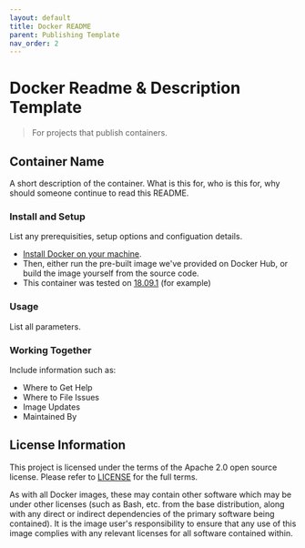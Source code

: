 ```yaml
---
layout: default
title: Docker README
parent: Publishing Template
nav_order: 2
---
```


# Docker Readme & Description Template
> For projects that publish containers.

## Container Name
A short description of the container. What is this for, who is this for, why should someone continue to read this README.

### Install and Setup
List any prerequisities, setup options and configuation details. 

* [Install Docker on your machine](https://docs.docker.com/install/). 
* Then, either run the pre-built image we've provided on Docker Hub, or build the image yourself from the source code.
* This container was tested on [18.09.1](https://github.com/docker/docker-ce/releases/tag/v18.09.1) (for example)

### Usage
List all parameters.

### Working Together
Include information such as:
* Where to Get Help
* Where to File Issues
* Image Updates
* Maintained By

## License Information

This project is licensed under the terms of the Apache 2.0 open source license. Please refer to [LICENSE](./LICENSE) for the full terms.

As with all Docker images, these may contain other software which may be under other licenses (such as Bash, etc. from the base distribution, along with any direct or indirect dependencies of the primary software being contained). It is the image user's responsibility to ensure that any use of this image complies with any relevant licenses for all software contained within.
